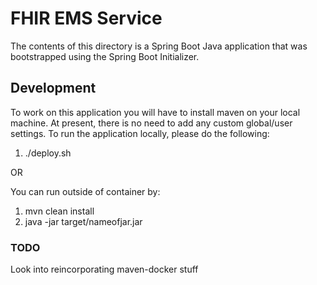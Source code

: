 # FHIR EMS Service
The contents of this directory is a Spring Boot Java application that was bootstrapped using the Spring Boot Initializer.

## Development
To work on this application you will have to install maven on your local machine. At present, there is no need to add any custom global/user settings. To run the application locally, please do the following: 


1. ./deploy.sh

OR

You can run outside of container by: 

1. mvn clean install
2. java -jar target/nameofjar.jar


### TODO

Look into reincorporating maven-docker stuff
